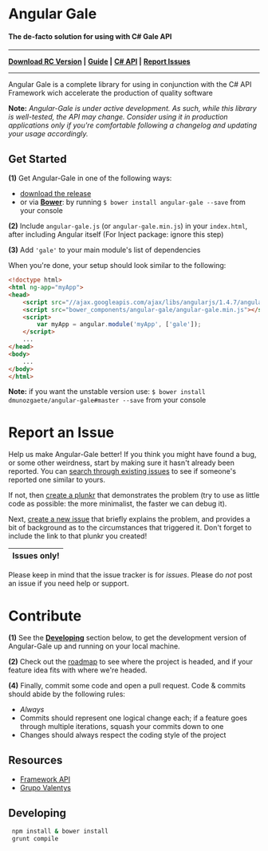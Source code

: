 # Angular Gale

#### The de-facto solution for using with C# Gale API
---
**[Download RC Version](https://github.com/dmunozgaete/Angular-Gale/releases/tag/v1.0.0-rc.1) |**
**[Guide](https://angular-gale.azurewebsites.net) |**
**[C# API](https://gale.azurewebsites.net) |**
**[Report Issues](https://github.com/dmunozgaete/Angular-Gale/blob/master/README.md#report-an-issue)**
 
---

Angular Gale is a complete library for using in conjunction with 
the C# API Framework wich accelerate the production of quality software

**Note:** *Angular-Gale is under active development. As such, while this library is well-tested, the API may change. Consider using it in production applications only if you're comfortable following a changelog and updating your usage accordingly.*


## Get Started

**(1)** Get Angular-Gale in one of the following ways:
 - [download the release](https://github.com/dmunozgaete/Angular-Gale/releases/tag/v1.0.0-rc.1)
 - or via **[Bower](http://bower.io/)**: by running `$ bower install angular-gale --save` from your console

**(2)** Include `angular-gale.js` (or `angular-gale.min.js`) in your `index.html`, after including Angular itself (For Inject package: ignore this step)

**(3)** Add `'gale'` to your main module's list of dependencies

When you're done, your setup should look similar to the following:

```html
<!doctype html>
<html ng-app="myApp">
<head>
    <script src="//ajax.googleapis.com/ajax/libs/angularjs/1.4.7/angular.min.js"></script>
    <script src="bower_components/angular-gale/angular-gale.min.js"></script>
    <script>
        var myApp = angular.module('myApp', ['gale']);
    </script>
    ...
</head>
<body>
    ...
</body>
</html>
```

**Note:** if you want the unstable version use: `$ bower install dmunozgaete/angular-gale#master --save` from your console


# Report an Issue

Help us make Angular-Gale better! If you think you might have found a bug, or some other weirdness, start by making sure
it hasn't already been reported. You can [search through existing issues](https://github.com/dmunozgaete/Angular-Gale/issues?q=is%3Aopen+is%3Aissue)
to see if someone's reported one similar to yours.

If not, then [create a plunkr](http://bit.ly/UIR-Plunk) that demonstrates the problem (try to use as little code
as possible: the more minimalist, the faster we can debug it).

Next, [create a new issue](https://github.com/dmunozgaete/Angular-Gale/issues/new) that briefly explains the problem,
and provides a bit of background as to the circumstances that triggered it. Don't forget to include the link to
that plunkr you created!

Issues only! |
-------------|
Please keep in mind that the issue tracker is for *issues*. Please do *not* post an issue if you need help or support. 

# Contribute

**(1)** See the **[Developing](#developing)** section below, to get the development version of Angular-Gale up and running on your local machine.

**(2)** Check out the [roadmap](https://github.com/dmunozgaete/Angular-Gale/milestones) to see where the project is headed, and if your feature idea fits with where we're headed.

**(4)** Finally, commit some code and open a pull request. Code & commits should abide by the following rules:

- *Always*
- Commits should represent one logical change each; if a feature goes through multiple iterations, squash your commits down to one
- Changes should always respect the coding style of the project

## Resources 

- [Framework API](http://gale.azurewebsites.net/)
- [Grupo Valentys](http://www.valentys.com)

## Developing

```bash
 npm install & bower install
 grunt compile
```
